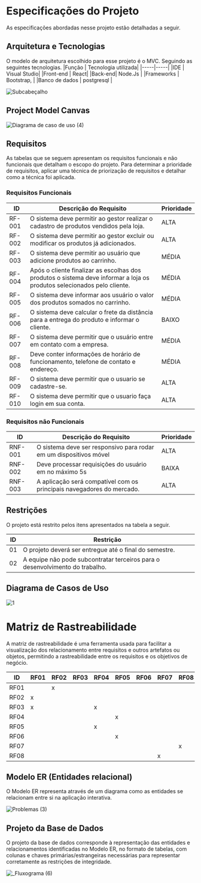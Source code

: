# Especificações do Projeto

As especificações abordadas nesse projeto estão detalhadas a seguir.

## Arquitetura e Tecnologias

O modelo de arquitetura escolhido para esse projeto é o MVC. Seguindo as seguintes tecnologias.
|Função | Tecnologia utilizada|
|-----|-----|
|IDE | Visual Studio|
|Front-end | React|
|Back-end| Node.Js |
|Frameworks | Bootstrap, |
|Banco de dados | postgresql |

![Subcabeçalho](https://github.com/ICEI-PUC-Minas-PMV-ADS/pmv-ads-2024-1-e5-proj-empext-t6-econotecmg/assets/103226164/c0c85c9a-e4c0-46f6-8dad-e4fbb659254a)

## Project Model Canvas

![Diagrama de caso de uso (4)](https://github.com/ICEI-PUC-Minas-PMV-ADS/pmv-ads-2024-1-e5-proj-empext-t6-econotecmg/assets/103226164/e50aa290-ec89-4b86-83f7-ba85a2650caa)

## Requisitos

As tabelas que se seguem apresentam os requisitos funcionais e não funcionais que detalham o escopo do projeto. Para determinar a prioridade de requisitos, aplicar uma técnica de priorização de requisitos e detalhar como a técnica foi aplicada.

### Requisitos Funcionais

|ID    | Descrição do Requisito  | Prioridade |
|------|-----------------------------------------|----|
|RF-001| O sistema deve permitir ao gestor realizar o cadastro de produtos vendidos pela loja. | ALTA | 
|RF-002| O sistema deve permitir ao gestor excluir ou modificar os produtos já adicionados.   | ALTA |
|RF-003| O sistema deve permitir ao usuário que adicione produtos ao carrinho.    | MÉDIA |
|RF-004| Após o cliente finalizar as escolhas dos produtos o sistema deve informar a loja os produtos selecionados pelo cliente.    | MÉDIA |
|RF-005| O sistema deve informar aos usuário o valor dos produtos somados no carrinho.    | MÉDIA |
|RF-006| O sistema deve calcular o frete da distância para a entrega do produto e informar o cliente.  | BAIXO |
|RF-007| O sistema deve permitir que o usuário entre em contato com a empresa.    | MÉDIA |
|RF-008| Deve conter informações de horário de funcionamento, telefone de contato e endereço.    | MÉDIA |
|RF-009| O sistema deve permitir que o usuario se cadastre-se.    | ALTA  |
|RF-010| O sistema deve permitir que o usuario faça login em sua conta.    | ALTA  |

### Requisitos não Funcionais

|ID     | Descrição do Requisito  |Prioridade |
|-------|-------------------------|----|
|RNF-001| O sistema deve ser responsivo para rodar em um dispositivos móvel | ALTA | 
|RNF-002| Deve processar requisições do usuário em no máximo 5s |  BAIXA |
|RNF-003| A aplicação será compatível com os principais navegadores do mercado. |  ALTA |


## Restrições

O projeto está restrito pelos itens apresentados na tabela a seguir.

|ID| Restrição                                             |
|--|-------------------------------------------------------|
|01| O projeto deverá ser entregue até o final do semestre. |
|02| A equipe não pode subcontratar terceiros para o desenvolvimento do trabalho.        |


## Diagrama de Casos de Uso

![1](https://github.com/ICEI-PUC-Minas-PMV-ADS/pmv-ads-2024-1-e5-proj-empext-t6-econotecmg/assets/103226164/a744156c-1900-439e-8aa4-1fccb71ef261)

# Matriz de Rastreabilidade

A matriz de rastreabilidade é uma ferramenta usada para facilitar a visualização dos relacionamento entre requisitos e outros artefatos ou objetos, permitindo a rastreabilidade entre os requisitos e os objetivos de negócio. 

| ID |RF01|RF02|RF03|RF04|RF05|RF06|RF07|RF08|
|----|----|----|----|----|----|----|----|----|
|RF01|    | x  |    |    |    |    |    |    | 
|RF02| x  |    |    |    |    |    |    |    | 
|RF03| x  |    |    | x  |    |    |    |    |    
|RF04|    |    |    |    | x  |    |    |    |
|RF05|    |    |    | x  |    |    |    |    | 
|RF06|    |    |    |    | x  |    |    |    |  
|RF07|    |    |    |    |    |    |    | x  |  
|RF08|    |    |    |    |    |    | x  |    |   

## Modelo ER (Entidades relacional)

O Modelo ER representa através de um diagrama como as entidades se relacionam entre si na aplicação interativa.

![Problemas  (3)](https://github.com/ICEI-PUC-Minas-PMV-ADS/pmv-ads-2024-1-e5-proj-empext-t6-econotecmg/assets/103226164/1cc1a335-d28c-4fd6-9bed-3d5ae0a864f9)




## Projeto da Base de Dados

O projeto da base de dados corresponde à representação das entidades e relacionamentos identificadas no Modelo ER, no formato de tabelas, com colunas e chaves primárias/estrangeiras necessárias para representar corretamente as restrições de integridade.

![_Fluxograma (6)](https://github.com/ICEI-PUC-Minas-PMV-ADS/pmv-ads-2024-1-e5-proj-empext-t6-econotecmg/assets/103226164/61f0580d-baf7-4bcf-802a-d6b56d418955)


